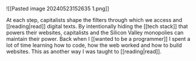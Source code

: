 ![[Pasted image 20240523152635 1.png]]

At each step, capitalists shape the filters through which we access and [[reading|read]] digital texts. By intentionally hiding the [[tech stack]] that powers their websites, capitalists and the Silicon Valley monopolies can maintain their power. Back when I [[wanted to be a programmer]] I spent a lot of time learning how to code, how the web worked and how to build websites. This as another way I was taught to [[reading|read]].